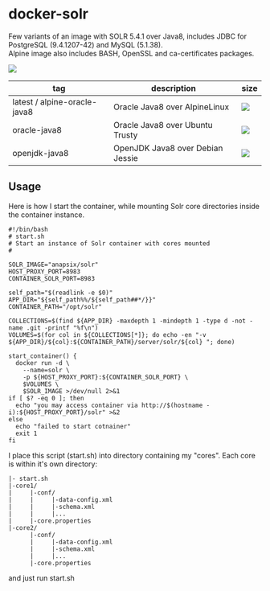 docker-solr
===================

Few variants of an image with SOLR 5.4.1 over Java8, includes JDBC for PostgreSQL (9.4.1207-42) and MySQL (5.1.38).  
Alpine image also includes BASH, OpenSSL and ca-certificates packages.

[![](https://badge.imagelayers.io/anapsix/solr:latest.svg)](https://imagelayers.io/?images=anapsix/solr:latest)

| tag                          | description                      | size |
| ---------------------------- | -------------------------------- | ---- |
| latest / alpine-oracle-java8 | Oracle Java8 over AlpineLinux    | [![](https://badge.imagelayers.io/anapsix/solr:latest.svg)](https://imagelayers.io/?images=anapsix/solr:latest) |
| oracle-java8                 | Oracle Java8 over Ubuntu Trusty  | [![](https://badge.imagelayers.io/anapsix/solr:oracle-java8.svg)](https://imagelayers.io/?images=anapsix/solr:oracle-java8) |
| openjdk-java8                | OpenJDK Java8 over Debian Jessie | [![](https://badge.imagelayers.io/anapsix/solr:openjdk-java8.svg)](https://imagelayers.io/?images=anapsix/solr:openjdk-java8) |

## Usage

Here is how I start the container, while mounting Solr core directories inside the container instance.

    #!/bin/bash
    # start.sh
    # Start an instance of Solr container with cores mounted
    #

    SOLR_IMAGE="anapsix/solr"
    HOST_PROXY_PORT=8983
    CONTAINER_SOLR_PORT=8983

    self_path="$(readlink -e $0)"
    APP_DIR="${self_path%%/${self_path##*/}}"
    CONTAINER_PATH="/opt/solr"

    COLLECTIONS=$(find ${APP_DIR} -maxdepth 1 -mindepth 1 -type d -not -name .git -printf "%f\n")
    VOLUMES=$(for col in ${COLLECTIONS[*]}; do echo -en "-v ${APP_DIR}/${col}:${CONTAINER_PATH}/server/solr/${col} "; done)

    start_container() {
      docker run -d \
        --name=solr \
        -p ${HOST_PROXY_PORT}:${CONTAINER_SOLR_PORT} \
        $VOLUMES \
        $SOLR_IMAGE >/dev/null 2>&1
    if [ $? -eq 0 ]; then
      echo "you may access container via http://$(hostname -i):${HOST_PROXY_PORT}/solr" >&2
    else
      echo "failed to start cotnainer"
      exit 1
    fi



I place this script (start.sh) into directory containing my "cores". Each core is within it's own directory:

    |- start.sh
    |-core1/
    |     |-conf/
    |     |     |-data-config.xml
    |     |     |-schema.xml
    |     |     |...
    |     |-core.properties
    |-core2/
          |-conf/
          |     |-data-config.xml
          |     |-schema.xml
          |     |...
          |-core.properties

and just run start.sh
